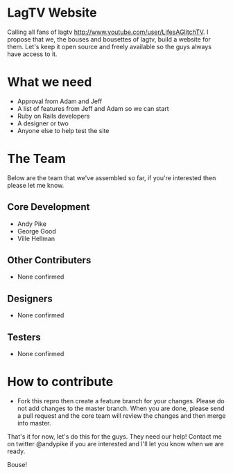 LagTV Website
=============

Calling all fans of lagtv http://www.youtube.com/user/LifesAGlitchTV. I propose that we, the bouses and bousettes of lagtv, build a website for them. Let's keep it open source and freely available so the guys always have access to it.

What we need
============

* Approval from Adam and Jeff
* A list of features from Jeff and Adam so we can start
* Ruby on Rails developers
* A designer or two
* Anyone else to help test the site

The Team
========

Below are the team that we've assembled so far, if you're interested then please let me know.

Core Development
----------------

* Andy Pike
* George Good
* Ville Hellman

Other Contributers
------------------

* None confirmed

Designers
---------

* None confirmed

Testers
-------

* None confirmed


How to contribute
=================

* Fork this repro then create a feature branch for your changes. Please do not add changes to the master branch. When you are done, please send a pull request and the core team will review the changes and then merge into master.



That's it for now, let's do this for the guys. They need our help! Contact me on twitter @andypike if you are interested and I'll let you know when we are ready.

Bouse!